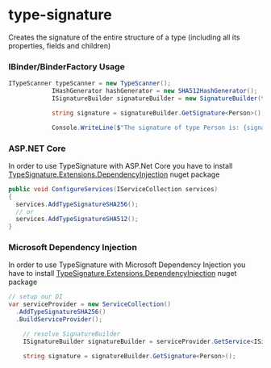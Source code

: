 # type-signature
Creates the signature of the entire structure of a type (including all its properties, fields and children)

### IBinder/BinderFactory Usage
```csharp
ITypeScanner typeScanner = new TypeScanner();
			IHashGenerator hashGenerator = new SHA512HashGenerator();
			ISignatureBuilder signatureBuilder = new SignatureBuilder(typeScanner, hashGenerator);

			string signature = signatureBuilder.GetSignature<Person>();

			Console.WriteLine($"The signature of type Person is: {signature}");
```

### ASP.NET Core

In order to use TypeSignature with ASP.Net Core you have to install <a href="https://www.nuget.org/packages/TypeSignature.Extensions.DependencyInjection/" target="_blank">TypeSignature.Extensions.DependencyInjection</a> nuget package

```csharp
public void ConfigureServices(IServiceCollection services)
{
  services.AddTypeSignatureSHA256();
  // or
  services.AddTypeSignatureSHA512();
}
```

### Microsoft Dependency Injection

In order to use TypeSignature with Microsoft Dependency Injection you have to install <a href="https://www.nuget.org/packages/TypeSignature.Extensions.DependencyInjection/" target="_blank">TypeSignature.Extensions.DependencyInjection</a> nuget package

```csharp
// setup our DI
var serviceProvider = new ServiceCollection()
  .AddTypeSignatureSHA256()
  .BuildServiceProvider();

	// resolve SignatureBuilder
	ISignatureBuilder signatureBuilder = serviceProvider.GetService<ISignatureBuilder>();

	string signature = signatureBuilder.GetSignature<Person>();
```
